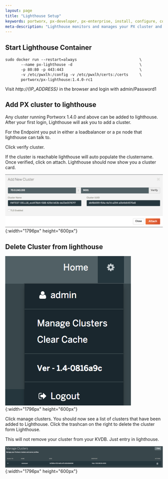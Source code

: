 ```yaml
---
layout: page
title: "Lighthouse Setup"
keywords: portworx, px-developer, px-enterprise, install, configure, container, storage, lighthouse
meta-description: "Lighthouse monitors and manages your PX cluster and storage and can be run on-prem. Find out how today."
---
```


## Start Lighthouse Container

```
sudo docker run --restart=always                            \
       --name px-lighthouse -d                              \
       -p 80:80 -p 443:443                                  \
       -v /etc/pwxlh:/config -v /etc/pwxlh/certs:/certs     \
       portworx/px-lighthouse:1.4.0-rc1
```

Visit *http://{IP_ADDRESS}* in the browser and login with admin/Password1

## Add PX cluster to lighthouse

Any cluster running Portworx 1.4.0 and above can be added to lighthouse.  
After your first login, Lighthouse will ask you to add a cluster.

For the Endpoint you put in either a loadbalancer or a px node that lighthouse can talk to.

Click verify cluster. 

If the cluster is reachable lighthouse will auto populate the clustername.
Once verified, click on attach. Lighthouse should now show you a cluster card.

![Lighthouse add new cluster](/images/lh-new-add-cluster.png){:width="1796px" height="600px"}

## Delete Cluster from lighthouse

![Lighthouse menu](/images/lh-new-menu.png){:width="1796px" height="600px"}

Click manage clusters. You should now see a list of clusters that have been added to Lighthouse.
Click the trashcan on the right to delete the cluster form Lighthouse.

This will not remove your cluster from your KVDB. Just entry in lighthouse.

![Lighthouse add new cluster](/images/lh-new-delete-cluster.png){:width="1796px" height="600px"}
